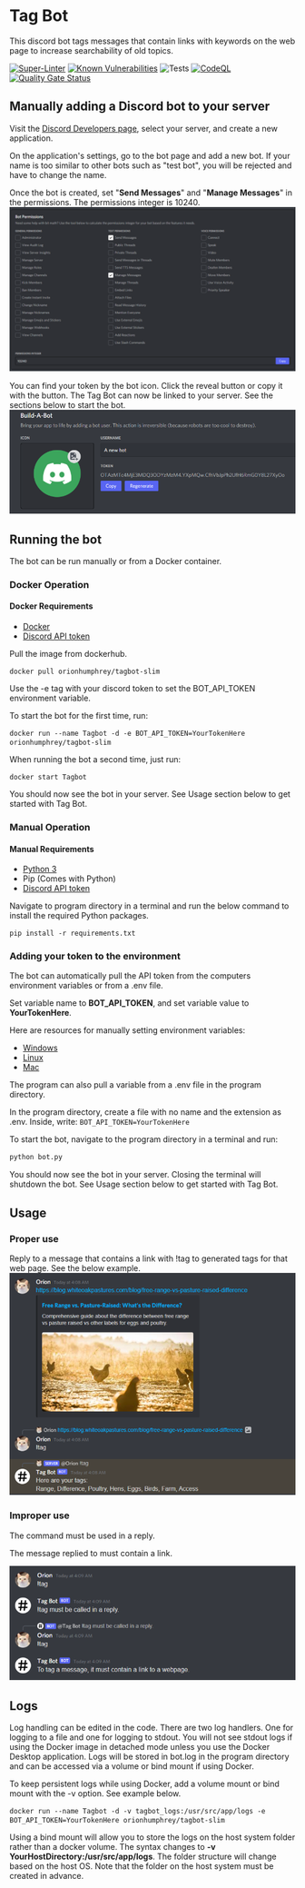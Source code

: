 # Tag Bot

This discord bot tags messages that contain links with keywords on the web page to increase searchability of old topics.

[![Super-Linter](https://github.com/OrionH/Tag-Bot/workflows/Lint%20Code%20Base/badge.svg)](https://github.com/marketplace/actions/super-linter)
[![Known Vulnerabilities](https://github.com/OrionH/Tag-Bot/workflows/Snyk%20Scan/badge.svg)](https://snyk.io/)
![Tests](https://github.com/OrionH/Tag-Bot/workflows/Test/badge.svg)
[![CodeQL](https://github.com/OrionH/Tag-Bot/workflows/CodeQL/badge.svg)](https://codeql.github.com/)
[![Quality Gate Status](https://sonarcloud.io/api/project_badges/measure?project=OrionH_Tag-Bot&metric=alert_status)](https://sonarcloud.io/summary/new_code?id=OrionH_Tag-Bot)

## Manually adding a Discord bot to your server

Visit the [Discord Developers page](https://discord.com/developers), select your server, and create a new application.

On the application's settings, go to the bot page and add a new bot. If your name is too similar to other bots such as "test bot", you will be rejected and have to change the name.

Once the bot is created, set "**Send Messages**" and "**Manage Messages**" in the permissions. The permissions integer is 10240.
![Permissions](/images/permissions.jpg)

You can find your token by the bot icon. Click the reveal button or copy it with the button. The Tag Bot can now be linked to your server. See the sections below to start the bot.
![Token](/images/token.jpg)

## Running the bot

The bot can be run manually or from a Docker container.

### Docker Operation

#### Docker Requirements

- [Docker](https://www.docker.com/get-started)
- [Discord API token](https://discord.com/developers)

Pull the image from dockerhub.

```text
docker pull orionhumphrey/tagbot-slim
```

Use the -e tag with your discord token to set the BOT_API_TOKEN environment variable.

To start the bot for the first time, run:

```text
docker run --name Tagbot -d -e BOT_API_TOKEN=YourTokenHere orionhumphrey/tagbot-slim
```

When running the bot a second time, just run:

```text
docker start Tagbot
```

You should now see the bot in your server. See Usage section below to get started with Tag Bot.

### Manual Operation

#### Manual Requirements

- [Python 3](https://www.python.org/downloads/)
- Pip (Comes with Python)
- [Discord API token](https://discord.com/developers)

Navigate to program directory in a terminal and run the below command to install the required Python packages.

```text
pip install -r requirements.txt
```

### Adding your token to the environment

The bot can automatically pull the API token from the computers environment variables or from a .env file.

Set variable name to **BOT_API_TOKEN**, and set variable value to **YourTokenHere**.

Here are resources for manually setting environment variables:

- [Windows](https://docs.oracle.com/en/database/oracle/machine-learning/oml4r/1.5.1/oread/creating-and-modifying-environment-variables-on-windows.html#GUID-DD6F9982-60D5-48F6-8270-A27EC53807D0)
- [Linux](https://linuxize.com/post/how-to-set-and-list-environment-variables-in-linux/)
- [Mac](https://phoenixnap.com/kb/set-environment-variable-mac)

The program can also pull a variable from a .env file in the program directory.

In the program directory, create a file with no name and the extension as .env. Inside, write: `BOT_API_TOKEN=YourTokenHere`

To start the bot, navigate to the program directory in a terminal and run:

```bash
python bot.py
```

You should now see the bot in your server. Closing the terminal will shutdown the bot. See Usage section below to get started with Tag Bot.

## Usage

### Proper use

Reply to a message that contains a link with !tag to generated tags for that web page. See the below example.
![Example1](/images/example1.jpg)

### Improper use

The command must be used in a reply.

The message replied to must contain a link.

![Example2](/images/example2.jpg)

## Logs

Log handling can be edited in the code.
There are two log handlers. One for logging to a file and one for logging to stdout. You will not see stdout logs if using the Docker image in detached mode unless you use the Docker Desktop application. Logs will be stored in bot.log in the program directory and can be accessed via a volume or bind mount if using Docker.

To keep persistent logs while using Docker, add a volume mount or bind mount with the -v option. See example below.

```text
docker run --name Tagbot -d -v tagbot_logs:/usr/src/app/logs -e BOT_API_TOKEN=YourTokenHere orionhumphrey/tagbot-slim
```

Using a bind mount will allow you to store the logs on the host system folder rather than a docker volume. The syntax changes to **-v YourHostDirectory:/usr/src/app/logs**. The folder structure will change based on the host OS. Note that the folder on the host system must be created in advance.
